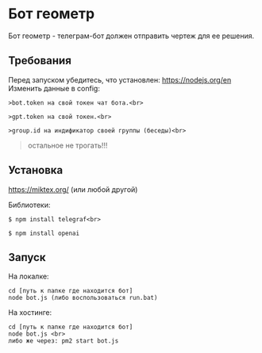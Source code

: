 # Бот геометр

Бот геометр - телеграм-бот должен отправить чертеж для ее решения.

## Требования

Перед запуском убедитесь, что установлен: https://nodejs.org/en
Изменить данные в config:
```
>bot.token на свой токен чат бота.<br>
```
```
>gpt.token на свой токен.<br>
```
```
>group.id на индификатор своей группы (беседы)<br>
```
  >остальное не трогать!!!<br>

## Установка

https://miktex.org/ (или любой другой)

Библиотеки:<br>
```
$ npm install telegraf<br>
```
```
$ npm install openai
```

## Запуск

На локалке:
```
cd [путь к папке где находится бот]
node bot.js (либо воспользоваться run.bat)
```

На хостинге:

```
cd [путь к папке где находится бот] 
node bot.js <br>
либо же через: pm2 start bot.js 
```
